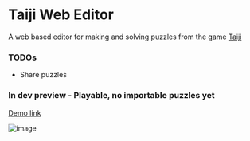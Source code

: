 # Taiji Web Editor

A web based editor for making and solving puzzles from the game [Taiji](https://store.steampowered.com/app/1141580/Taiji/)

### TODOs
+ Share puzzles

### In dev preview - Playable, no importable puzzles yet

[Demo link](https://hiumee.github.io/react/taiji/)

![image](https://user-images.githubusercontent.com/42638867/190691199-dfa730bd-2056-41d9-a700-0026333a4f53.png)
